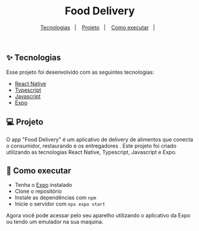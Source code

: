 <h1 align="center">
  Food Delivery
</h1>

<p align="center">
  <a href="#-tecnologias">Tecnologias</a>&nbsp;&nbsp;&nbsp;|&nbsp;&nbsp;&nbsp;
  <a href="#-projeto">Projeto</a>&nbsp;&nbsp;&nbsp;|&nbsp;&nbsp;&nbsp;
  <a href="#-como-executar">Como executar</a>&nbsp;&nbsp;&nbsp;|&nbsp;&nbsp;&nbsp;
</p>

<br>

## ✨ Tecnologias

Esse projeto foi desenvolvido com as seguintes tecnologias:

- [React Native](https://reactnative.dev/)
- [Typescript](https://www.typescriptlang.org/)
- [Javascript]()
- [Expo](https://expo.io/)

## 💻 Projeto

O app "Food Delivery" é um aplicativo de delivery de alimentos que conecta o consumidor, restaurando e os entregadores . Este projeto foi criado utilizando as tecnologias React Native, Typescript, Javascript e Expo.

## 🚀 Como executar

- Tenha o [Expo](https://expo.io/) instalado
- Clone o repositório
- Instale as dependências com `npm`
- Inicie o servidor com `npx expo start`

Agora você pode acessar pelo seu aparelho utilizando o aplicativo da Expo ou tendo um emulador na sua maquina.
